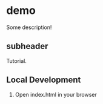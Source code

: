 # demo

Some description!

## subheader

Tutorial.

## Local Development

1. Open index.html in your browser
